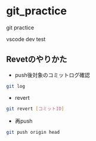 # git_practice
git practice

vscode dev test


## Revetのやりかた

- push後対象のコミットログ確認
```sh
git log
```

- revert
```sh
git revert [コミットID]
```

- 再push
```sh
git push origin head
```
